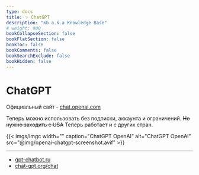 ```yaml
---
type: docs
title: ✨ ChatGPT
description: "kb a.k.a Knowledge Base"
# weight: 900
bookCollapseSection: false
bookFlatSection: false
bookToc: false
bookComments: false
bookSearchExclude: false
bookHidden: false
---
```


# ChatGPT

Официальный сайт - [chat.openai.com](https://chat.openai.com/?sl)

Теперь можно использовать без подписки, аккаунта и ограничений. ~~Но нужно заходить с USA~~ Теперь работает и с других стран.

{{< imgs/imgc width="" caption="ChatGPT OpenAI" alt="ChatGPT OpenAI" src="@img/openai-chatgpt-screenshot.avif" >}}

---

- [gpt-chatbot.ru](https://gpt-chatbot.ru/?nt)
- [chat-gpt.org/chat](https://chat-gpt.org/chat?nt)
